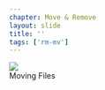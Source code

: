 ```yaml
---
chapter: Move & Remove
layout: slide
title: ''
tags: ['rm-mv']
---
```


<img class="diagram" src="assets/diagrams/git-commit-structure.png">


<aside class="notes">
Moving Files
</aside>
